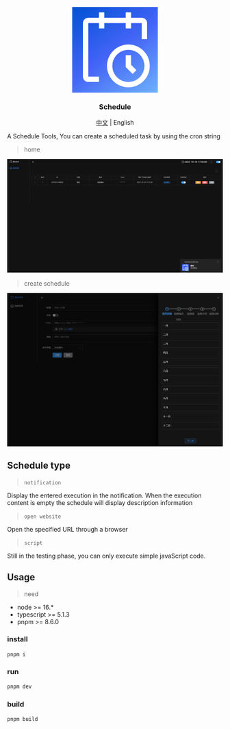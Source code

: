 <div align="center">
  <img src="./public/256x256.png" align="center" width="200" />
</div>
<h3 align="center">Schedule</h3>


<div style="text-align:center">
  <a href="./README.zh-CN.md">中文</a> | <span>English</span>
</div>

A Schedule Tools, You can create a scheduled task by using the cron string
> home

![index page](./docs/banner1.png)

> create schedule

![index page](./docs/banner2.png)

## Schedule type

> `notification`

Display the entered execution in the notification. When the execution content is empty the schedule will display description information

> `open website`

Open the specified URL through a browser


> `script`

Still in the testing phase, you can only execute simple javaScript code.

## Usage
> need
* node >= 16.*
* typescript >= 5.1.3
* pnpm >= 8.6.0

### install
```shell
pnpm i
```
### run
```sh
pnpm dev
```
### build
```sh
pnpm build
```
